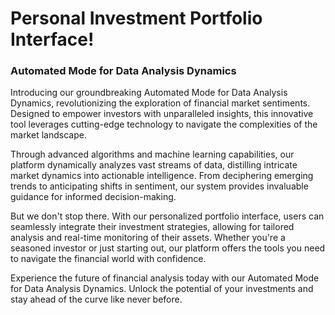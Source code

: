 # Personal Investment Portfolio Interface!
### Automated Mode for Data Analysis Dynamics

Introducing our groundbreaking Automated Mode for Data Analysis Dynamics, revolutionizing the exploration of financial market sentiments. Designed to empower investors with unparalleled insights, this innovative tool leverages cutting-edge technology to navigate the complexities of the market landscape.

Through advanced algorithms and machine learning capabilities, our platform dynamically analyzes vast streams of data, distilling intricate market dynamics into actionable intelligence. From deciphering emerging trends to anticipating shifts in sentiment, our system provides invaluable guidance for informed decision-making.

But we don't stop there. With our personalized portfolio interface, users can seamlessly integrate their investment strategies, allowing for tailored analysis and real-time monitoring of their assets. Whether you're a seasoned investor or just starting out, our platform offers the tools you need to navigate the financial world with confidence.

Experience the future of financial analysis today with our Automated Mode for Data Analysis Dynamics. Unlock the potential of your investments and stay ahead of the curve like never before.

